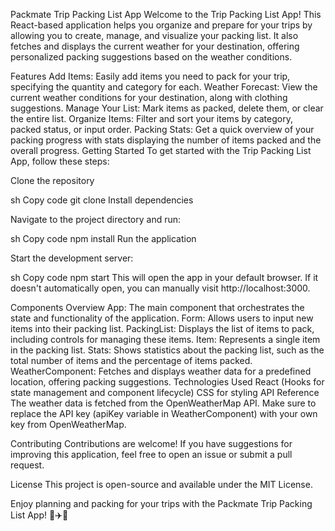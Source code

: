 Packmate Trip Packing List App
Welcome to the Trip Packing List App! This React-based application helps you organize and prepare for your trips by allowing you to create, manage, and visualize your packing list. It also fetches and displays the current weather for your destination, offering personalized packing suggestions based on the weather conditions.

Features
Add Items: Easily add items you need to pack for your trip, specifying the quantity and category for each.
Weather Forecast: View the current weather conditions for your destination, along with clothing suggestions.
Manage Your List: Mark items as packed, delete them, or clear the entire list.
Organize Items: Filter and sort your items by category, packed status, or input order.
Packing Stats: Get a quick overview of your packing progress with stats displaying the number of items packed and the overall progress.
Getting Started
To get started with the Trip Packing List App, follow these steps:

Clone the repository

sh
Copy code
git clone <repository-url>
Install dependencies

Navigate to the project directory and run:

sh
Copy code
npm install
Run the application

Start the development server:

sh
Copy code
npm start
This will open the app in your default browser. If it doesn't automatically open, you can manually visit http://localhost:3000.

Components Overview
App: The main component that orchestrates the state and functionality of the application.
Form: Allows users to input new items into their packing list.
PackingList: Displays the list of items to pack, including controls for managing these items.
Item: Represents a single item in the packing list.
Stats: Shows statistics about the packing list, such as the total number of items and the percentage of items packed.
WeatherComponent: Fetches and displays weather data for a predefined location, offering packing suggestions.
Technologies Used
React (Hooks for state management and component lifecycle)
CSS for styling
API Reference
The weather data is fetched from the OpenWeatherMap API. Make sure to replace the API key (apiKey variable in WeatherComponent) with your own key from OpenWeatherMap.

Contributing
Contributions are welcome! If you have suggestions for improving this application, feel free to open an issue or submit a pull request.

License
This project is open-source and available under the MIT License.

Enjoy planning and packing for your trips with the Packmate Trip Packing List App! 🚞✈️🚀





